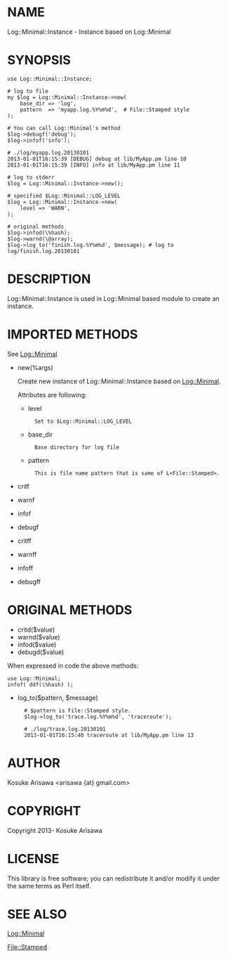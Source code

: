 # NAME

Log::Minimal::Instance - Instance based on Log::Minimal

# SYNOPSIS

    use Log::Minimal::Instance;

    # log to file
    my $log = Log::Minimal::Instance->new(
        base_dir => 'log',
        pattern  => 'myapp.log.%Y%m%d',  # File::Stamped style
    );

    # You can call Log::Minimal's method
    $log->debugf('debug');
    $log->infof('info');

    # ./log/myapp.log.20130101
    2013-01-01T16:15:39 [DEBUG] debug at lib/MyApp.pm line 10
    2013-01-01T16:15:39 [INFO] info at lib/MyApp.pm line 11

    # log to stderr
    $log = Log::Minimal::Instance->new();

    # specified $Log::Minimal::LOG_LEVEL
    $log = Log::Minimal::Instance->new(
        level => 'WARN',
    );

    # original methods
    $log->infod(\%hash);
    $log->warnd(\@array);
    $log->log_to('finish.log.%Y%m%d', $message); # log to log/finish.log.20130101

# DESCRIPTION

Log::Minimal::Instance is used in Log::Minimal based module to create an instance.

# IMPORTED METHODS

See [Log::Minimal](http://search.cpan.org/perldoc?Log::Minimal)

- new(%args)

    Create new instance of Log::Minimal::Instance based on [Log::Minimal](http://search.cpan.org/perldoc?Log::Minimal).

    Attributes are following:

    - level

            Set to $Log::Minimal::LOG_LEVEL
    - base\_dir

            Base directory for log file
    - pattern

            This is file name pattern that is same of L<File::Stamped>.

- critf
- warnf
- infof
- debugf
- critff
- warnff
- infoff
- debugff

# ORIGINAL METHODS

- critd($value)
- warnd($value)
- infod($value)
- debugd($value)

When expressed in code the above methods:

    use Log::Minimal;
    infof( ddf(\%hash) );

- log\_to($pattern, $message)

        # $pattern is File::Stamped style.
        $log->log_to('trace.log.%Y%m%d', 'traceroute');

        # ./log/trace.log.20130101
        2013-01-01T16:15:40 traceroute at lib/MyApp.pm line 13

# AUTHOR

Kosuke Arisawa <arisawa {at} gmail.com>

# COPYRIGHT

Copyright 2013- Kosuke Arisawa

# LICENSE

This library is free software; you can redistribute it and/or modify
it under the same terms as Perl itself.

# SEE ALSO

[Log::Minimal](http://search.cpan.org/perldoc?Log::Minimal)

[File::Stamped](http://search.cpan.org/perldoc?File::Stamped)

